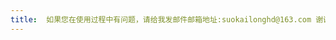 ```yaml
---
title:  如果您在使用过程中有问题，请给我发邮件邮箱地址:suokailonghd@163.com 谢谢   If you have any questions, please leave a message or send me an email. Email suokailonghd@163.com Thank you!
---
```


